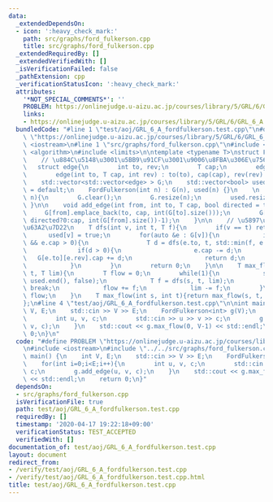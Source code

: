 ```yaml
---
data:
  _extendedDependsOn:
  - icon: ':heavy_check_mark:'
    path: src/graphs/ford_fulkerson.cpp
    title: src/graphs/ford_fulkerson.cpp
  _extendedRequiredBy: []
  _extendedVerifiedWith: []
  _isVerificationFailed: false
  _pathExtension: cpp
  _verificationStatusIcon: ':heavy_check_mark:'
  attributes:
    '*NOT_SPECIAL_COMMENTS*': ''
    PROBLEM: https://onlinejudge.u-aizu.ac.jp/courses/library/5/GRL/6/GRL_6_A
    links:
    - https://onlinejudge.u-aizu.ac.jp/courses/library/5/GRL/6/GRL_6_A
  bundledCode: "#line 1 \"test/aoj/GRL_6_A_fordfulkerson.test.cpp\"\n#define PROBLEM\
    \ \"https://onlinejudge.u-aizu.ac.jp/courses/library/5/GRL/6/GRL_6_A\"\n#include\
    \ <iostream>\n#line 1 \"src/graphs/ford_fulkerson.cpp\"\n#include <vector>\n#include\
    \ <algorithm>\n#include <limits>\n\ntemplate <typename T>\nstruct FordFulkerson{\n\
    \    // \u884C\u5148\u3001\u5BB9\u91CF\u3001\u9006\u8FBA\u306E\u756A\u53F7\n \
    \   struct edge{\n        int to, rev;\n        T cap;\n        edge() = default;\n\
    \        edge(int to, T cap, int rev) : to(to), cap(cap), rev(rev) {}\n    };\n\
    \    std::vector<std::vector<edge> > G;\n    std::vector<bool> used;\n\n    FordFulkerson()\
    \ = default;\n    FordFulkerson(int n) : G(n), used(n) {}\n    \n    void init(int\
    \ n){\n        G.clear();\n        G.resize(n);\n        used.resize(n);\n   \
    \ }\n\n    void add_edge(int from, int to, T cap, bool directed = true){\n   \
    \     G[from].emplace_back(to, cap, int(G[to].size()));\n        G[to].emplace_back(from,\
    \ directed?0:cap, int(G[from].size())-1);\n    }\n\n    // \u5897\u52A0\u8DEF\u306E\
    \u63A2\u7D22\n    T dfs(int v, int t, T f){\n        if(v == t) return f;\n  \
    \      used[v] = true;\n        for(auto &e : G[v]){\n            if(!used[e.to]\
    \ && e.cap > 0){\n                T d = dfs(e.to, t, std::min(f, e.cap));\n  \
    \              if(d > 0){\n                    e.cap -= d;\n                 \
    \   G[e.to][e.rev].cap += d;\n                    return d;\n                }\n\
    \            }\n        }\n        return 0;\n    }\n\n    T max_flow(int s, int\
    \ t, T lim){\n        T flow = 0;\n        while(1){\n            std::fill(used.begin(),\
    \ used.end(), false);\n            T f = dfs(s, t, lim);\n            if(f==0)\
    \ break;\n            flow += f;\n            lim -= f;\n        }\n        return\
    \ flow;\n    }\n    T max_flow(int s, int t){return max_flow(s, t, std::numeric_limits<T>::max()/2);}\n\
    };\n#line 4 \"test/aoj/GRL_6_A_fordfulkerson.test.cpp\"\n\nint main() {\n    int\
    \ V, E;\n    std::cin >> V >> E;\n    FordFulkerson<int> g(V);\n    for(int i=0;i<E;i++){\n\
    \        int u, v, c;\n        std::cin >> u >> v >> c;\n        g.add_edge(u,\
    \ v, c);\n    }\n    std::cout << g.max_flow(0, V-1) << std::endl;\n    return\
    \ 0;\n}\n"
  code: "#define PROBLEM \"https://onlinejudge.u-aizu.ac.jp/courses/library/5/GRL/6/GRL_6_A\"\
    \n#include <iostream>\n#include \"../../src/graphs/ford_fulkerson.cpp\"\n\nint\
    \ main() {\n    int V, E;\n    std::cin >> V >> E;\n    FordFulkerson<int> g(V);\n\
    \    for(int i=0;i<E;i++){\n        int u, v, c;\n        std::cin >> u >> v >>\
    \ c;\n        g.add_edge(u, v, c);\n    }\n    std::cout << g.max_flow(0, V-1)\
    \ << std::endl;\n    return 0;\n}"
  dependsOn:
  - src/graphs/ford_fulkerson.cpp
  isVerificationFile: true
  path: test/aoj/GRL_6_A_fordfulkerson.test.cpp
  requiredBy: []
  timestamp: '2020-04-17 19:22:18+09:00'
  verificationStatus: TEST_ACCEPTED
  verifiedWith: []
documentation_of: test/aoj/GRL_6_A_fordfulkerson.test.cpp
layout: document
redirect_from:
- /verify/test/aoj/GRL_6_A_fordfulkerson.test.cpp
- /verify/test/aoj/GRL_6_A_fordfulkerson.test.cpp.html
title: test/aoj/GRL_6_A_fordfulkerson.test.cpp
---
```

